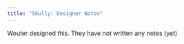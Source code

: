 ```yaml
---
title: "Skully: Designer Notes"
---
```


<Fixme>Wouter designed this. They have not written any notes (yet)</Fixme>

